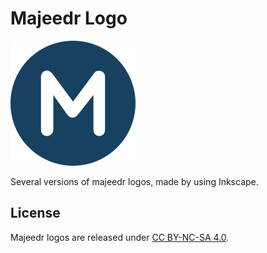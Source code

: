 # Majeedr Logo
![Majeedr En](https://raw.githubusercontent.com/Majeedr/majeedr-logo/master/dist/majeedr_blue_en_200x200.png)

Several versions of majeedr logos, made by using Inkscape.

## License

Majeedr logos are released under [CC BY-NC-SA 4.0](https://creativecommons.org/licenses/by-nc-sa/4.0/). 
